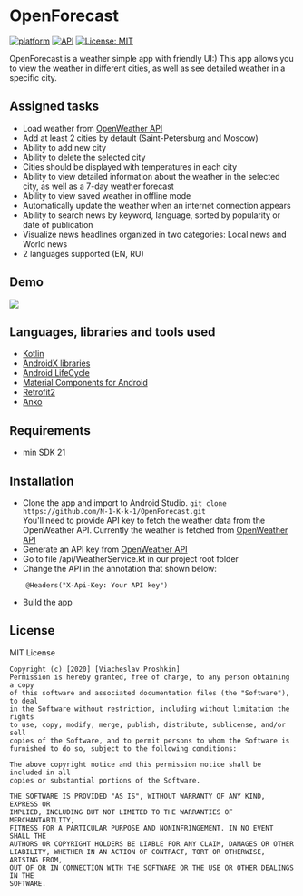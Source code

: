 # OpenForecast
[![platform](https://img.shields.io/badge/platform-Android-yellow.svg)](https://www.android.com)
[![API](https://img.shields.io/badge/API-21%2B-brightgreen.svg?style=plastic)](https://android-arsenal.com/api?level=21)
[![License: MIT](https://img.shields.io/badge/License-MIT-red.svg)](https://opensource.org/licenses/MIT)

 OpenForecast is a weather simple app with friendly UI:) This app allows you to view the weather in different cities, as well as see detailed weather in a specific city.
 
 <a name="tasks"></a>
## Assigned tasks
- Load weather from [OpenWeather API](https://openweathermap.org/api)
- Add at least 2 cities by default (Saint-Petersburg and Moscow)
- Ability to add new city
- Ability to delete the selected city
- Сities should be displayed with temperatures in each city
- Ability to view detailed information about the weather in the selected city, as well as a 7-day weather forecast
- Ability to view saved weather in offline mode
- Automatically update the weather when an internet connection appears
- Ability to search news by keyword, language, sorted by popularity or date of publication
- Visualize news headlines organized in two categories: Local news and World news
- 2 languages supported (EN, RU)

<a name="demo"></a>
## Demo

![](test_resized.gif)

<a name="tools"></a>
## Languages, libraries and tools used

 * [Kotlin](https://kotlinlang.org/)
 * [AndroidX libraries](https://developer.android.com/jetpack/androidx)
 * [Android LifeCycle](https://developer.android.com/topic/libraries/architecture)
 * [Material Components for Android](https://github.com/material-components/material-components-android) 
 * [Retrofit2](https://github.com/square/retrofit)
 * [Anko](https://github.com/Kotlin/anko)
 
<a name="requirements"></a>
## Requirements
- min SDK 21

<a name="installation"></a>
## Installation

- Clone the app and import to Android Studio.
``git clone https://github.com/N-1-K-k-1/OpenForecast.git``  
You'll need to provide API key to fetch the weather data from the OpenWeather API. Currently the weather is fetched from [OpenWeather API](https://openweathermap.org/api)
- Generate an API key from [OpenWeather API](https://home.openweathermap.org/api_keys)
- Go to file /api/WeatherService.kt in our project root folder
- Change the API in the annotation that shown below:
```
    @Headers("X-Api-Key: Your API key")
```
- Build the app 
 
<a name="license"></a>
## License

MIT License
```
Copyright (c) [2020] [Viacheslav Proshkin]
Permission is hereby granted, free of charge, to any person obtaining a copy
of this software and associated documentation files (the "Software"), to deal
in the Software without restriction, including without limitation the rights
to use, copy, modify, merge, publish, distribute, sublicense, and/or sell
copies of the Software, and to permit persons to whom the Software is
furnished to do so, subject to the following conditions:

The above copyright notice and this permission notice shall be included in all
copies or substantial portions of the Software.

THE SOFTWARE IS PROVIDED "AS IS", WITHOUT WARRANTY OF ANY KIND, EXPRESS OR
IMPLIED, INCLUDING BUT NOT LIMITED TO THE WARRANTIES OF MERCHANTABILITY,
FITNESS FOR A PARTICULAR PURPOSE AND NONINFRINGEMENT. IN NO EVENT SHALL THE
AUTHORS OR COPYRIGHT HOLDERS BE LIABLE FOR ANY CLAIM, DAMAGES OR OTHER
LIABILITY, WHETHER IN AN ACTION OF CONTRACT, TORT OR OTHERWISE, ARISING FROM,
OUT OF OR IN CONNECTION WITH THE SOFTWARE OR THE USE OR OTHER DEALINGS IN THE
SOFTWARE.
```
